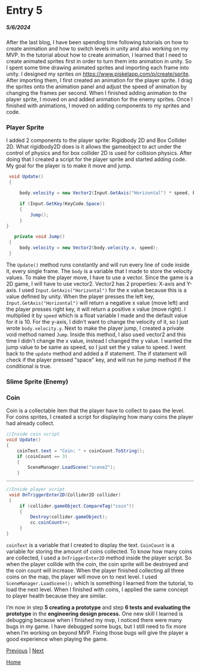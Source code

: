 # Entry 5
##### 5/6/2024

After the last blog, I have been spending time following tutorials on how to create animation and how to switch levels in unity and also working on my MVP. In the tutorial about how to create animation, I learned that I need to create animated sprites first in order to turn them into animation in unity. So I spent some time drawing animated sprites and importing each frame into unity. I designed my sprites on https://www.piskelapp.com/p/create/sprite. After importing them, I first created an animation for the player sprite. I drag the sprites onto the animation panel and adjust the speed of animation by changing the frames per second. When I finished adding animation to the player sprite, I moved on and added animation for the enemy sprites. Once I finished with animations, I moved on adding components to my sprites and code.

### Player Sprite
I added 2 components to the player sprite: Rigidbody 2D and Box Collider 2D. What rigidbody2D does is it allows the gameobject to act under the control of physics and for box collider 2D is used for collision physics. After doing that I created a script for the player sprite and started adding code. My goal for the player is to make it move and jump. 
```C#
 void Update()
 {

     body.velocity = new Vector2(Input.GetAxis("Horizontal") * speed, body.velocity.y);

     if (Input.GetKey(KeyCode.Space))
     {
         Jump();
     }
}

   private void Jump()
 {
     body.velocity = new Vector2(body.velocity.x, speed);
 }

```

The `Update()` method runs constantly and will run every line of code inside it, every single frame. The `body` is a variable that I made to store the velocity values. To make the player move, I have to use a vector. Since the game is a 2D game, I will have to use vector2. Vector2 has 2 properties: X-axis and Y-axis. I used `Input.GetAxis("Horizontal")` for the x value because this is a value defined by unity. When the player presses the left key, `Input.GetAxis("Horizontal")` will return a negative x value (move left) and the player presses right key, it will return a positive x value (move right). I multiplied it by `speed` which is a float variable I made and the default value for it is 10. For the y-axis, I didn't want to change the velocity of it, so I just wrote `body.velocity.y`. Next to make the player jump, I created a 
private void method named `Jump`. Inside this method, I also used vector2 and this time I didn't change the x value, instead I changed the y value. I wanted the jump value to be same as speed, so I just set the y value to speed. I went back to the `update` method and added a if statement. The if statement will check if the player pressed "space" key, and will run he jump method if the conditional is true.

### Slime Sprite (Enemy)


### Coin
Coin is a collectable item that the player have to collect to pass the level. For coins sprites, I created a script for displaying how many coins the player had already collect.
```C#
//Inside coin script
void Update()
{
    coinText.text = "Coin: " + coinCount.ToString();
    if (coinCount == 3)
    {
        SceneManager.LoadScene("scene2");
    }
____________________________________________________________________________

//Inside player script
 void OnTriggerEnter2D(Collider2D collider)
 {
     if (collider.gameObject.CompareTag("coin"))
     {
         Destroy(collider.gameObject);
         cc.coinCount++;
     }
}
```
`coinText` is a variable that I created to display the text. `CoinCount` is a variable for storing the amount of coins collected. To know how many coins are collected, I used a `OnTriggerEnter2D` method inside the player script. So when the player collide with the coin, the coin sprite will be destroyed and the coin count will increase. When the player finished collecting all three coins on the map, the player will move on to next level. I used `SceneManager.LoadScene();` which is something I learned from the tutorial, to load the next level. When I finished with coins, I applied the same concept to player health because they are similar.

I’m now in step **5 creating a prototype** and step **6 tests and evaluating the prototype** in the **engineering design process.** One new skill I learned is debugging because when I finished my mvp, I noticed there were many bugs in my game. I have debugged some bugs, but I still need to fix more when I’m working on beyond MVP. Fixing those bugs will give the player a good experience when playing the game.

[Previous](entry04.md) | [Next](entry06.md)

[Home](../README.md)
